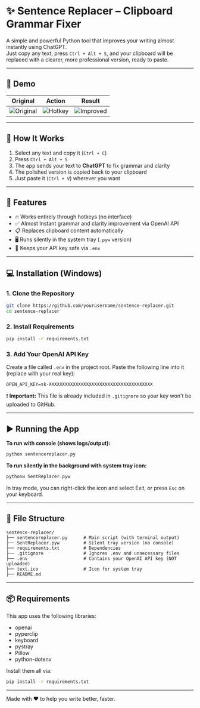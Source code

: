 # ✨ Sentence Replacer – Clipboard Grammar Fixer

A simple and powerful Python tool that improves your writing almost instantly using ChatGPT.  
Just copy any text, press `Ctrl + Alt + S`, and your clipboard will be replaced with a clearer, more professional version, ready to paste.

---

## 📸 Demo

| Original | Action | Result |
|----------|--------|--------|
| ![Original](https://i.ibb.co/Mx0yT5JC/orig.png) | ![Hotkey](https://i.ibb.co/vC2j0Nkg/copied.png) | ![Improved](https://i.ibb.co/jkTk02Lr/new.png) |

---

## 🧠 How It Works

1. Select any text and copy it (`Ctrl + C`)
2. Press `Ctrl + Alt + S`
3. The app sends your text to **ChatGPT** to fix grammar and clarity
4. The polished version is copied back to your clipboard
5. Just paste it (`Ctrl + V`) wherever you want

---

## 🚀 Features

- 🔥 Works entirely through hotkeys (no interface)
- ✅ Almost Instant grammar and clarity improvement via OpenAI API
- 📋 Replaces clipboard content automatically
- 🖥️ Runs silently in the system tray (`.pyw` version)
- 🔐 Keeps your API key safe via `.env`

---

## 💻 Installation (Windows)

### 1. Clone the Repository
```bash
git clone https://github.com/yourusername/sentence-replacer.git
cd sentence-replacer
```

### 2. Install Requirements

```bash
pip install -r requirements.txt
```

### 3. Add Your OpenAI API Key

Create a file called `.env` in the project root. Paste the following line into it (replace with your real key):

```env
OPEN_API_KEY=sk-XXXXXXXXXXXXXXXXXXXXXXXXXXXXXXXXXXXXXXX
```

❗ **Important:** This file is already included in `.gitignore` so your key won't be uploaded to GitHub.

---

## ▶️ Running the App

**To run with console (shows logs/output):**

```bash
python sentencereplacer.py
```

**To run silently in the background with system tray icon:**

```bash
pythonw SentReplacer.pyw
```

In tray mode, you can right-click the icon and select Exit, or press `Esc` on your keyboard.

---

## 📁 File Structure

```
sentence-replacer/
├── sentencereplacer.py      # Main script (with terminal output)
├── SentReplacer.pyw         # Silent tray version (no console)
├── requirements.txt         # Dependencies
├── .gitignore               # Ignores .env and unnecessary files
├── .env                     # Contains your OpenAI API key (NOT uploaded)
├── text.ico                 # Icon for system tray
├── README.md
```

---

## 📦 Requirements

This app uses the following libraries:

- openai
- pyperclip
- keyboard
- pystray
- Pillow
- python-dotenv

Install them all via:

```bash
pip install -r requirements.txt
```

---

Made with ❤️ to help you write better, faster.